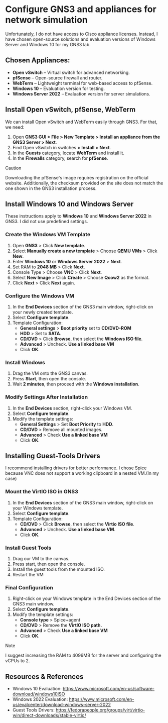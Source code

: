 # Configure GNS3 and appliances for network simulation

Unfortunately, I do not have access to Cisco appliance licenses. Instead, I have chosen open-source solutions and evaluation versions of Windows Server and Windows 10 for my GNS3 lab.

## Chosen Appliances:

- **Open vSwitch** – Virtual switch for advanced networking.
- **pfSense** – Open-source firewall and router.
- **WebTerm** – Lightweight terminal for web-based access to pfSense.
- **Windows 10** – Evaluation version for testing.
- **Windows Server 2022** – Evaluation version for server simulations.

## Install Open vSwitch, pfSense, WebTerm

We can install Open vSwitch and WebTerm easily through GNS3. For that, we need:

1. Open **GNS3 GUI > File > New Template > Install an appliance from the GNS3 Server > Next**.
2. Find Open vSwitch in switches **> Install > Next**.
3. In the **Guests** category, locate **WebTerm** and install it.
4. In the **Firewalls** category, search for **pfSense**. 

> [!Caution]
> Downloading the pfSense's image requires registration on the official website. Additionally, the checksum provided on the site does not match the one shown in the GNS3 installation process.

## Install Windows 10 and Windows Server

These instructions apply to **Windows 10** and **Windows Server 2022** in GNS3. I did not use predefined settings.

### Create the Windows VM Template

1. Open **GNS3** > Click **New template**.
2. Select **Manually create a new template** > Choose **QEMU VMs** > Click **New**.
3. Enter **Windows 10** or **Windows Server 2022** > **Next**.
4. Set RAM to **2048 MB** > Click **Next**.
5. Console Type > Choose **VNC** >  Click **Next**.
6. Select **New Image** > Click **Create** > Choose **Qcow2** as the format.
7. Click **Next** > Click **Next** again.

### Configure the Windows VM

1. In the **End Devices** section of the GNS3 main window, right-click on your newly created template. 
2. Select **Configure template**.
3. Template Configuration:
	* **General settings** > **Boot priority** set to **CD/DVD-ROM**
	* **HDD** > Set to **SATA**.
	* **CD/DVD** > Click **Browse**, then select the **Windows ISO file**.
	* **Advanced** > Uncheck. **Use a linked base VM**  
	* Click **OK**.

### Install Windows

1. Drag the VM onto the GNS3 canvas.
2. Press **Start**, then open the console.
3. Wait **2 minutes**, then proceed with the **Windows installation**.
### Modify Settings After Installation

1. In the **End Devices** section, right-click your Windows VM. 
2. Select **Configure template**.
3. Modify the template settings:
	* **General Settings** > Set **Boot Priority** to **HDD**.
	* **CD/DVD** > Remove all mounted images.
	* **Advanced** > Check **Use a linked base VM** 
	* Click **OK**.

## Installing Guest-Tools Drivers

I recommend installing drivers for better performance. I chose Spice because VNC does not support a working clipboard in a nested VM.(In my case)
### Mount the VirtIO ISO in GNS3

1. In the **End Devices** section of the GNS3 main window, right-click on your Windows template.
2. Select **Configure template**.
3. Template Configuration:
	* **CD/DVD** > Click **Browse**, then select the **Virtio ISO file**.
	* **Advanced** > Uncheck. **Use a linked base VM**.
	* Click **OK**.
### Install Guest Tools

1. Drag our VM to the canvas. 
2. Press start, then open the console.
3. Install the guest tools from the mounted ISO.
4. Restart the VM

### Final Configuration

1. Right-click on your Windows template in the End Devices section of the GNS3 main window. 
2. Select **Configure template**.
3. Modify the template settings:
	* **Console type** > Spice+agent
	* **CD/DVD** > Remove the **VirtIO ISO path.**
	* **Advanced** > Check **Use a linked base VM**
	* Click **OK**.

> [!NOTE]
> I suggest increasing the RAM to 4096MB for the server and configuring the vCPUs to 2.

## Resources & References

* Windows 10 Evaluation: https://www.microsoft.com/en-us/software-download/windows10ISO
* Windows 2022 Evaluation: https://www.microsoft.com/en-us/evalcenter/download-windows-server-2022
* Guest Tools Drivers: https://fedorapeople.org/groups/virt/virtio-win/direct-downloads/stable-virtio/
